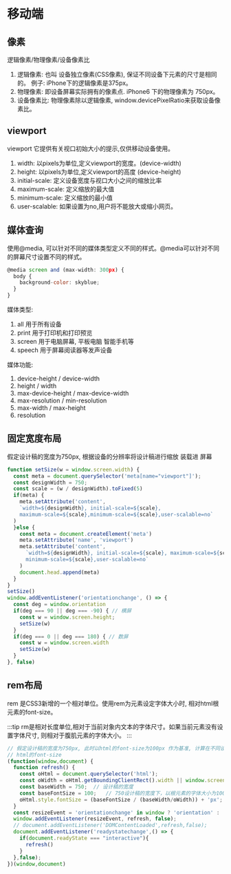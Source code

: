 # 移动端

## 像素

  逻辑像素/物理像素/设备像素比

1. 逻辑像素: 也叫 设备独立像素(CSS像素), 保证不同设备下元素的尺寸是相同的。 例子: iPhone下的逻辑像素是375px。
2. 物理像素: 即设备屏幕实际拥有的像素点. iPhone6 下的物理像素为 750px。
3. 设备像素比: 物理像素除以逻辑像素, window.devicePixelRatio来获取设备像素比。

## viewport

  viewport 它提供有关视口初始大小的提示,仅供移动设备使用。

1. width:           以pixels为单位,定义viewport的宽度。(device-width)
2. height:          以pixels为单位,定义viewport的高度 (device-height)
3. initial-scale:  定义设备宽度与视口大小之间的缩放比率
4. maximum-scale:  定义缩放的最大值
5. minimum-scale:  定义缩放的最小值
6. user-scalable:  如果设置为no,用户将不能放大或缩小网页。


## 媒体查询

  使用@media, 可以针对不同的媒体类型定义不同的样式。@media可以针对不同的屏幕尺寸设置不同的样式。
```js
@media screen and (max-width: 300px) {
  body {
    background-color: skyblue;
  }
}
```

  媒体类型:
1. all 用于所有设备
2. print 用于打印机和打印预览
3. screen 用于电脑屏幕, 平板电脑 智能手机等
4. speech 用于屏幕阅读器等发声设备

  媒体功能:
1. device-height / device-width
2. height / width
3. max-device-height / max-device-width
4. max-resolution / min-resolution
5. max-width / max-height
6. resolution

## 固定宽度布局

  假定设计稿的宽度为750px, 根据设备的分辨率将设计稿进行缩放 装载进 屏幕

```js
function setSize(w = window.screen.width) {
  const meta = document.querySelector('meta[name="viewport"]');
  const designWidth = 750;
  const scale = (w / designWidth).toFixed(5)
  if(meta) {
    meta.setAttribute('content', 
    `width=${designWidth}, initial-scale=${scale}, 
    maximum-scale=${scale},minimum-scale=${scale},user-scalable=no`
  )
  }else {
    const meta = document.createElement('meta')
    meta.setAttribute('name', 'viewport')
    meta.setAttribute('content', 
      `width=${designWidth}, initial-scale=${scale}, maximum-scale=${scale},
      minimum-scale=${scale},user-scalable=no`
    )
    document.head.append(meta)
  }
}
setSize()
window.addEventListener('orientationchange', () => {
  const deg = window.orientation
  if(deg === 90 || deg === -90) { // 横屏
    const w = window.screen.height;
    setSize(w)
  }
  if(deg === 0 || deg === 180) { // 数屏
    const w = window.screen.width
    setSize(w)
  }
}, false)
```
## rem布局

  rem 是CSS3新增的一个相对单位。使用rem为元素设定字体大小时, 相对html根元素的font-size。

:::tip
rm是相对长度单位,相对于当前对象内文本的字体尺寸。如果当前元素没有设置字体尺寸, 则相对于腹肌元素的字体大小。
:::

```js
// 假定设计稿的宽度为750px, 此时以html的font-size为100px 作为基准, 计算在不同设备下
// html的font-size
(function(window,document) {
  function refresh() {
    const oHtml = document.querySelector('html');
    const oWidth = oHtml.getBoundingClientRect().width || window.screen.width;
    const baseWidth = 750;  // 设计稿的宽度
    const baseFontSize = 100;   // 750设计稿的宽度下，以根元素的字体大小为100px;
    oHtml.style.fontSize = (baseFontSize / (baseWidth/oWidth)) + 'px';
  }
  const resizeEvent = 'orientationchange' in window ? 'orientation' : 'resize';
  window.addEventListener(resizeEvent, refresh, false);
  // document.addEventListener('DOMContentLoaded',refresh,false);
  document.addEventListener('readystatechange',() => {
    if(document.readyState === "interactive"){
      refresh()
    }
  },false);
})(window,document)
```
